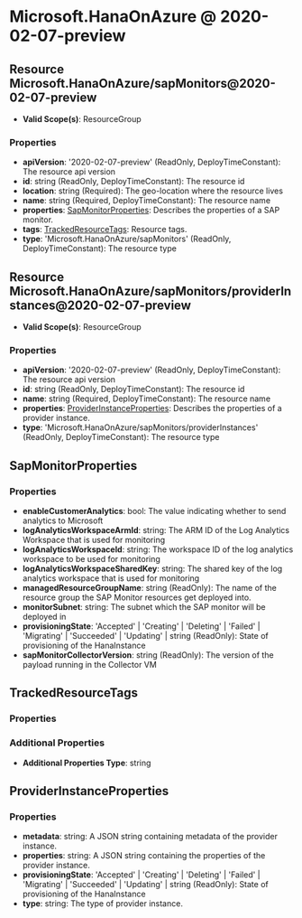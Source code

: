 # Microsoft.HanaOnAzure @ 2020-02-07-preview

## Resource Microsoft.HanaOnAzure/sapMonitors@2020-02-07-preview
* **Valid Scope(s)**: ResourceGroup
### Properties
* **apiVersion**: '2020-02-07-preview' (ReadOnly, DeployTimeConstant): The resource api version
* **id**: string (ReadOnly, DeployTimeConstant): The resource id
* **location**: string (Required): The geo-location where the resource lives
* **name**: string (Required, DeployTimeConstant): The resource name
* **properties**: [SapMonitorProperties](#sapmonitorproperties): Describes the properties of a SAP monitor.
* **tags**: [TrackedResourceTags](#trackedresourcetags): Resource tags.
* **type**: 'Microsoft.HanaOnAzure/sapMonitors' (ReadOnly, DeployTimeConstant): The resource type

## Resource Microsoft.HanaOnAzure/sapMonitors/providerInstances@2020-02-07-preview
* **Valid Scope(s)**: ResourceGroup
### Properties
* **apiVersion**: '2020-02-07-preview' (ReadOnly, DeployTimeConstant): The resource api version
* **id**: string (ReadOnly, DeployTimeConstant): The resource id
* **name**: string (Required, DeployTimeConstant): The resource name
* **properties**: [ProviderInstanceProperties](#providerinstanceproperties): Describes the properties of a provider instance.
* **type**: 'Microsoft.HanaOnAzure/sapMonitors/providerInstances' (ReadOnly, DeployTimeConstant): The resource type

## SapMonitorProperties
### Properties
* **enableCustomerAnalytics**: bool: The value indicating whether to send analytics to Microsoft
* **logAnalyticsWorkspaceArmId**: string: The ARM ID of the Log Analytics Workspace that is used for monitoring
* **logAnalyticsWorkspaceId**: string: The workspace ID of the log analytics workspace to be used for monitoring
* **logAnalyticsWorkspaceSharedKey**: string: The shared key of the log analytics workspace that is used for monitoring
* **managedResourceGroupName**: string (ReadOnly): The name of the resource group the SAP Monitor resources get deployed into.
* **monitorSubnet**: string: The subnet which the SAP monitor will be deployed in
* **provisioningState**: 'Accepted' | 'Creating' | 'Deleting' | 'Failed' | 'Migrating' | 'Succeeded' | 'Updating' | string (ReadOnly): State of provisioning of the HanaInstance
* **sapMonitorCollectorVersion**: string (ReadOnly): The version of the payload running in the Collector VM

## TrackedResourceTags
### Properties
### Additional Properties
* **Additional Properties Type**: string

## ProviderInstanceProperties
### Properties
* **metadata**: string: A JSON string containing metadata of the provider instance.
* **properties**: string: A JSON string containing the properties of the provider instance.
* **provisioningState**: 'Accepted' | 'Creating' | 'Deleting' | 'Failed' | 'Migrating' | 'Succeeded' | 'Updating' | string (ReadOnly): State of provisioning of the HanaInstance
* **type**: string: The type of provider instance.

